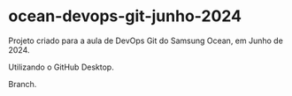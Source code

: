 # ocean-devops-git-junho-2024

Projeto criado para a aula de DevOps Git do Samsung Ocean, em Junho de 2024.

Utilizando o GitHub Desktop.

Branch.